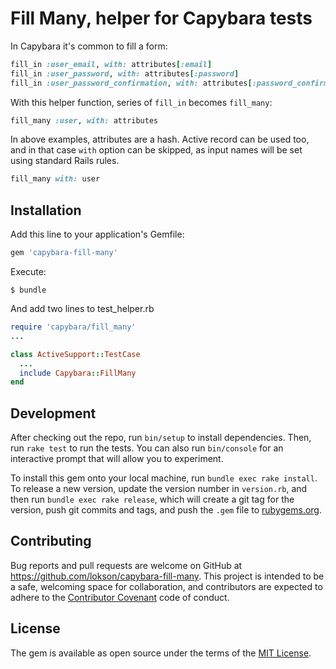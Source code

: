 # Fill Many, helper for Capybara tests

In Capybara it's common to fill a form:

```ruby
fill_in :user_email, with: attributes[:email]
fill_in :user_password, with: attributes[:password]
fill_in :user_password_confirmation, with: attributes[:password_confirmation]
```

With this helper function, series of `fill_in` becomes `fill_many`: 

```ruby
fill_many :user, with: attributes 
```

In above examples, attributes are a hash. Active record can be used too, and in that case `with` option can be skipped, as input names will be set using standard Rails rules.

```ruby
fill_many with: user
```
 
## Installation

Add this line to your application's Gemfile:

```ruby
gem 'capybara-fill-many'
```

Execute:

    $ bundle

And add two lines to test_helper.rb

```ruby
require 'capybara/fill_many'
...

class ActiveSupport::TestCase
  ...
  include Capybara::FillMany
end
```

## Development

After checking out the repo, run `bin/setup` to install dependencies. Then, run `rake test` to run the tests. You can also run `bin/console` for an interactive prompt that will allow you to experiment.

To install this gem onto your local machine, run `bundle exec rake install`. To release a new version, update the version number in `version.rb`, and then run `bundle exec rake release`, which will create a git tag for the version, push git commits and tags, and push the `.gem` file to [rubygems.org](https://rubygems.org).

## Contributing

Bug reports and pull requests are welcome on GitHub at https://github.com/lokson/capybara-fill-many. This project is intended to be a safe, welcoming space for collaboration, and contributors are expected to adhere to the [Contributor Covenant](contributor-covenant.org) code of conduct.

## License

The gem is available as open source under the terms of the [MIT License](http://opensource.org/licenses/MIT).

